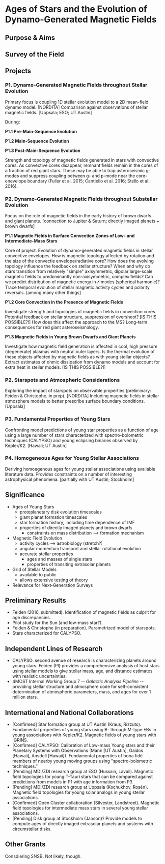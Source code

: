 # Ages of Stars and the Evolution of Dynamo-Generated Magnetic Fields

## Purpose & Aims

## Survey of the Field

## Projects

### P1. Dynamo-Generated Magnetic Fields throughout Stellar Evolution

Primary focus is coupling 1D stellar evolution model to a 2D mean-field dynamo model. [NORDITA] 
Comparison against observations of stellar magnetic fields. [Uppsala; ESO; UT Austin]

During:

__P1.1 Pre-Main-Sequence Evolution__

__P1.2 Main-Sequence Evolution__

__P1.3 Post-Main-Sequence Evolution__

Strength and topology of magnetic fields generated in stars with convective cores. As convective cores disappear, remnant fields remain in the cores of a fraction of red giant stars. These may be able to trap asteroseismic g-modes and suppress coupling between g- and p-mode near the core-enevelope boundary (Fuller et al. 2015; Cantiello et al. 2016; Stello et al. 2016).

### P2. Dynamo-Generated Magnetic Fields throughout Substellar Evolution

Focus on the role of magnetic fields in the early history of brown dwarfs and giant planets. [connection to Jupiter & Saturn; directly imaged planets + brown dwarfs]

__P1.1 Magnetic Fields in Surface Convection Zones of Low- and Intermediate-Mass Stars__

Core of project. Evolution of dynamo-generated magnetic fields in stellar convective envelopes. 
How is magnetic topology affected by rotation and the size of the convectie envelope/radiative 
core? How does the evolving topology influence the feedback on stellar structure? When and why
do stars transition from relatively "simple" axisymmetric, dipolar large-scale magnetic fields 
to predominantly non-axisymmetric, complex fields? Can we predict distribution of magnetic 
energy in $\mathcal{l}$-modes (spherical harmonic)? Trace temporal evolution of stellar magnetic
activity cycles and polarity reversals. [among many other things]

__P1.2 Core Convection in the Presence of Magnetic Fields__

Investigate strength and topologies of magnetic fields in convection cores. Potential feedback
on stellar structure, suppression of overshoot? [IS THIS POSSIBLE?!] How does this affect the
approach to the MS? Long-term consequences for red giant asteroseismology. 

__P1.3 Magnetic Fields in Young Brown Dwarfs and Giant Planets__

Investigate how magnetic field generation is affected in cool, high pressure (degenerate) plasmas with
neutral outer layers. Is the thermal evolution of these objects affected by magnetic fields as with 
young stellar objects? Extract estimates of ohmic dissipation from dynamo models 
and account for extra heat in stellar models. [IS THIS POSSIBLE?!]

### P2. Starspots and Atmospheric Considerations
Exploring the impact of starspots on observable properties (preliminary: Feiden & Christophe, in prep). [NORDITA]
Including magnetic fields in stellar atmosphere models to better prescribe surface boundary conditions. [Uppsala]

### P3. Fundamental Properties of Young Stars
Confronting model predictions of young star properties as a function of age using a large number of stars characterized with spectro-bolometric techniques (CALYPSO) and young eclipsing binaries observed by Kepler/K2. [Hawaii; UT Austin]

### P4. Homogeneous Ages for Young Stellar Associations
Deriving homoegenous ages for young stellar associations using available literature data. Provides constraints on a number of interesting astrophysical phenomena. [partially with UT Austin; Stockholm]

## Significance
  - Ages of Young Stars
    - protoplanetary disk evolution timescales
    - giant planet formation timescales
    - star formation history, including time dependence of IMF
    - properties of directly imaged planets and brown dwarfs
      - constraints on mass distribution --> formation mechanism
  - Magnetic Field Evolution
    - activity cycles --> astrobiology (stretch?)
    - angular momentum transport and stellar rotational evolution
    - accurate stellar properties
      - ages and masses of single stars
      - properties of transiting extrasolar planets
  - Grid of Stellar Models
    - available to public
    - allows extensive testing of theory
  - Relevance for Next-Generation Surveys

## Preliminary Results
  - Feiden (2016, submitted). Identification of magnetic fields as culprit for age discrepancies.
  - Pilot study for the Sun (and low-mass star?).
  - Feiden & Christophe (in preparation). Parametrized model of starspots.
  - Stars characterized for CALYPSO.

## Independent Lines of Research
  - CALYPSO: second avenue of research is characterizing planets around young stars. 
    Feiden (PI) provides a comprehensive analysis of host stars using stellar models
    to give stellar mass, age, and distance estimates with realistic uncertainties.
  - 4MOST Internal Working Group 7 -- _Galactic Analysis Pipeline_ -- providing stellar
    structure and atmosphere code for self-consistent determination of atmospheric 
    parameters, mass, and ages for over 1 million stars.
  
## International and National Collaborations
  - [Confirmed] Star formation group at UT Austin (Kraus, Rizzuto). Fundamental properties of young stars using B- through M-type EBs in young associations with Kepler/K2. Magnetic fields of young stars with IGRINS.
  - [Confirmed] CALYPSO: Calibration of Low-mass Young stars and their Planetary Systems with Observations (Mann [UT Austin], Gaidos [Hawaii], Ansdell [Hawaii]). Fundamental properties of bona fidé members of nearby young moving groups using "spectro-bolometric techniques."
  - [Pending] MDI/ZDI research group at ESO (Hussain, Lavail). Magnetic field topologies for young T-Tauri stars that can be compared against predictions from models in P1 with age information from P3.
  - [Pending] MDI/ZDI research group at Uppsala (Kochukhov, Rosén). Magnetic field topologies for young solar analogs in young stellar associations.
  - [Confirmed] Open Cluster collaboration (Silvester, Landstreet). Magnetic field topologies for intermediate mass stars in several young stellar associations.
  - [Pending] Disk group at Stockholm (Janson)? Provide models to compute ages of directly imaged extrasolar planets and systems with circumstellar disks.

## Other Grants
Consdiering SNSB. Not likely, though.
